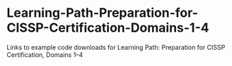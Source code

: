 # Learning-Path-Preparation-for-CISSP-Certification-Domains-1-4
Links to example code downloads for  Learning Path: Preparation for CISSP Certification, Domains 1–4
